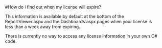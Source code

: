#How do I find out when my license will expire?

This information is available by default at the bottom of the ReportViewer.aspx and the Dashboards.aspx pages when your license is less than a week away from expiring.

There is currently no way to access any license information in your own C# code.